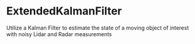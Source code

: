 # ExtendedKalmanFilter
Utilize a Kalman Filter to estimate the state of a moving object of interest with noisy Lidar and Radar measurements
